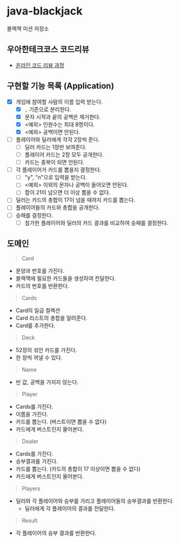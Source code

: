# java-blackjack

블랙잭 미션 저장소

## 우아한테크코스 코드리뷰

- [온라인 코드 리뷰 과정](https://github.com/woowacourse/woowacourse-docs/blob/master/maincourse/README.md)

## 구현할 기능 목록 (Application)
- [x] 게임에 참여할 사람의 이름 입력 받는다.
  - [x] `,` 기준으로 분리한다.
  - [x] 문자 시작과 끝의 공백은 제거한다.
  - [x] <예외> 인원수는 최대 8명이다.
  - [x] <예외> 공백이면 안된다.
- [ ] 플레이어와 딜러에게 각각 2장씩 준다.
  - [ ] 딜러 카드는 1장만 보여준다.
  - [ ] 플레이어 카드는 2장 모두 공개한다.
  - [ ] 카드는 중복이 되면 안된다.
- [ ] 각 플레이어가 카드를 뽑을지 결정한다.
  - [ ] "y", "n"으로 입력을 받는다.
  - [ ] <예외> 이외의 문자나 공백이 들어오면 안된다.
  - [ ] 합이 21이 넘으면 더 이상 뽑을 수 없다.
- [ ] 딜러는 카드의 총합이 17이 넘을 때까지 카드를 뽑는다.
- [ ] 플레이어들의 카드와 총합을 공개한다.
- [ ] 승패를 결정한다.
  - [ ] 참가한 플레이어와 딜러의 카드 결과를 비교하여 승패를 결정한다.

## 도메인
> Card

- 문양과 번호를 가진다.
- 블랙잭에 필요한 카드들을 생성하여 전달한다.
- 카드의 번호를 반환한다.

> Cards

- Card의 일급 컬렉션
- Card 리스트의 총합을 알려준다.
- Card를 추가한다.

> Deck

- 52장의 섞인 카드를 가진다.
- 한 장씩 꺼낼 수 있다.

> Name

- 빈 값, 공백을 가지지 않는다.

> Player

- Cards를 가진다.
- 이름을 가진다.
- 카드를 뽑는다. (버스트이면 뽑을 수 없다)
- 카드에게 버스트인지 물어본다.

> Dealer

- Cards를 가진다.
- 승부결과를 가진다.
- 카드를 뽑는다. (카드의 총합이 17 이상이면 뽑을 수 없다)
- 카드에게 버스트인지 물어본다.

> Players

- 딜러와 각 플레이어와 승부를 가리고 플레이어들의 승부결과를 반환한다.
  - 딜러에게 각 플레이어의 결과를 전달한다.

> Result

- 각 플레이어의 승부 결과를 반환한다.

